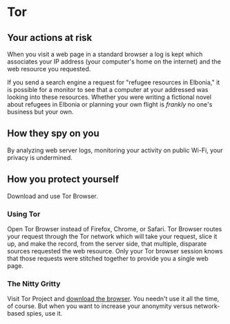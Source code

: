 # Tor

## Your actions at risk

When you visit a web page in a standard browser a log is kept which associates
your IP address (your computer's home on the internet) and the web resource
you requested.

If you send a search engine a request for "refugee resources in Elbonia," it is
possible for a monitor to see that a computer at your addressed was looking
into these resources. Whether you were  writing a fictional novel about
refugees in Elbonia or planning your own flight is _frankly_ no one's business
but your own.

## How they spy on you

By analyzing web server logs, monitoring your activity on public Wi-Fi, your
privacy is undermined.

## How you protect yourself

Download and use Tor Browser.

### Using Tor

Open Tor Browser instead of Firefox, Chrome, or Safari. Tor Browser routes your
request through the Tor network which will take your request, slice it up, and
make the record, from the server side, that multiple, disparate sources
requested the web resource. Only your Tor browser session knows that those
requests were stitched together to provide you a single web page.

### The Nitty Gritty

Visit Tor Project and [download the browser](https://www.torproject.org/). You
needn't use it all the time, of course. But when you want to increase your
anonymity versus network-based spies, use it.
